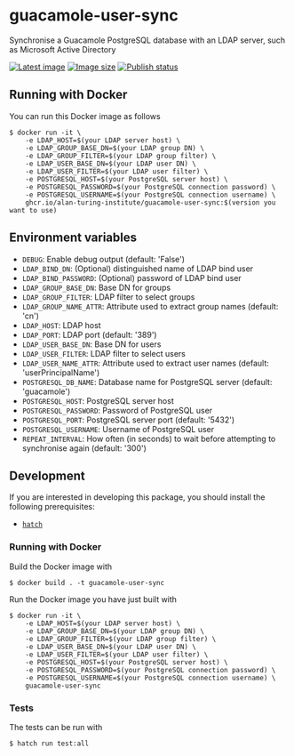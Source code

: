 # guacamole-user-sync
Synchronise a Guacamole PostgreSQL database with an LDAP server, such as Microsoft Active Directory

[![Latest image](https://ghcr-badge.egpl.dev/alan-turing-institute/guacamole-user-sync/latest_tag)](https://github.com/alan-turing-institute/guacamole-user-sync/pkgs/container/guacamole-user-sync)
[![Image size](https://ghcr-badge.egpl.dev/alan-turing-institute/guacamole-user-sync/size)](https://github.com/alan-turing-institute/guacamole-user-sync/pkgs/container/guacamole-user-sync)
[![Publish status](https://github.com/alan-turing-institute/guacamole-user-sync/actions/workflows/publish_docker.yaml/badge.svg)](https://github.com/alan-turing-institute/guacamole-user-sync/pkgs/)

## Running with Docker

You can run this Docker image as follows

```console
$ docker run -it \
    -e LDAP_HOST=$(your LDAP server host) \
    -e LDAP_GROUP_BASE_DN=$(your LDAP group DN) \
    -e LDAP_GROUP_FILTER=$(your LDAP group filter) \
    -e LDAP_USER_BASE_DN=$(your LDAP user DN) \
    -e LDAP_USER_FILTER=$(your LDAP user filter) \
    -e POSTGRESQL_HOST=$(your PostgreSQL server host) \
    -e POSTGRESQL_PASSWORD=$(your PostgreSQL connection password) \
    -e POSTGRESQL_USERNAME=$(your PostgreSQL connection username) \
    ghcr.io/alan-turing-institute/guacamole-user-sync:$(version you want to use)
```

## Environment variables

- `DEBUG`: Enable debug output (default: 'False')
- `LDAP_BIND_DN`: (Optional) distinguished name of LDAP bind user
- `LDAP_BIND_PASSWORD`: (Optional) password of LDAP bind user
- `LDAP_GROUP_BASE_DN`: Base DN for groups
- `LDAP_GROUP_FILTER`: LDAP filter to select groups
- `LDAP_GROUP_NAME_ATTR`: Attribute used to extract group names (default: 'cn')
- `LDAP_HOST`: LDAP host
- `LDAP_PORT`: LDAP port (default: '389')
- `LDAP_USER_BASE_DN`: Base DN for users
- `LDAP_USER_FILTER`: LDAP filter to select users
- `LDAP_USER_NAME_ATTR`: Attribute used to extract user names (default: 'userPrincipalName')
- `POSTGRESQL_DB_NAME`: Database name for PostgreSQL server (default: 'guacamole')
- `POSTGRESQL_HOST`: PostgreSQL server host
- `POSTGRESQL_PASSWORD`: Password of PostgreSQL user
- `POSTGRESQL_PORT`: PostgreSQL server port (default: '5432')
- `POSTGRESQL_USERNAME`: Username of PostgreSQL user
- `REPEAT_INTERVAL`: How often (in seconds) to wait before attempting to synchronise again (default: '300')

## Development

If you are interested in developing this package, you should install the following prerequisites:

- [`hatch`](https://hatch.pypa.io/latest/install/)

### Running with Docker

Build the Docker image with

```console
$ docker build . -t guacamole-user-sync
```

Run the Docker image you have just built with

```console
$ docker run -it \
    -e LDAP_HOST=$(your LDAP server host) \
    -e LDAP_GROUP_BASE_DN=$(your LDAP group DN) \
    -e LDAP_GROUP_FILTER=$(your LDAP group filter) \
    -e LDAP_USER_BASE_DN=$(your LDAP user DN) \
    -e LDAP_USER_FILTER=$(your LDAP user filter) \
    -e POSTGRESQL_HOST=$(your PostgreSQL server host) \
    -e POSTGRESQL_PASSWORD=$(your PostgreSQL connection password) \
    -e POSTGRESQL_USERNAME=$(your PostgreSQL connection username) \
    guacamole-user-sync
```

### Tests

The tests can be run with

```console
$ hatch run test:all
```
